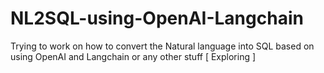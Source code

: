 # NL2SQL-using-OpenAI-Langchain
Trying to work on how to convert the Natural language into SQL based on using OpenAI and Langchain or any other stuff [ Exploring ]
